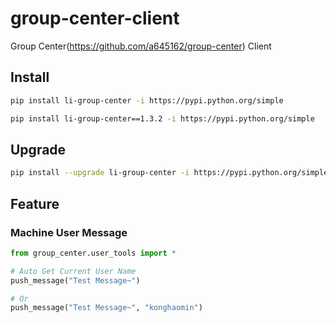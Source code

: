 # group-center-client

Group Center(https://github.com/a645162/group-center) Client

## Install

```bash
pip install li-group-center -i https://pypi.python.org/simple
```

```bash
pip install li-group-center==1.3.2 -i https://pypi.python.org/simple
```

## Upgrade

```bash
pip install --upgrade li-group-center -i https://pypi.python.org/simple
```

## Feature

### Machine User Message

```python
from group_center.user_tools import *

# Auto Get Current User Name 
push_message("Test Message~")

# Or
push_message("Test Message~", "konghaomin")
```
